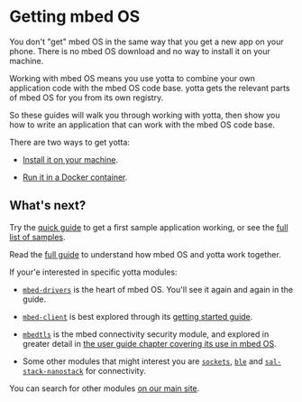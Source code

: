 # Getting mbed OS

You don't "get" mbed OS in the same way that you get a new app on your phone. There is no mbed OS download and no way to install it on your machine.

Working with mbed OS means you use yotta to combine your own application code with the mbed OS code base. yotta gets the relevant parts of mbed OS for you from its own registry.

So these guides will walk you through working with yotta, then show you how to write an application that can work with the mbed OS code base. 

There are two ways to get yotta: 

* [Install it on your machine](http://yottadocs.mbed.com/#installing).

* [Run it in a Docker container](docker_install.md).

## What's next?

Try the [quick guide](FirstProjectmbedOS.md) to get a first sample application working, or see the [full list of samples](GetTheCode.md).

Read the [full guide](Full_Guide/overview.md) to understand how mbed OS and yotta work together. 

If your'e interested in specific yotta modules:

* [``mbed-drivers``](https://www.mbed.com/en/development/software/mbed-yotta/search/result/module/mbed-drivers/) is the heart of mbed OS. You'll see it again and again in the guide.

* [``mbed-client``](https://www.mbed.com/en/development/software/mbed-yotta/search/result/module/mbed-client/) is best explored through its [getting started guide](https://docs.mbed.com/docs/mbed-client-guide/en/latest/).

* [``mbedtls``](https://www.mbed.com/en/development/software/mbed-yotta/search/result/module/mbedtls/) is the mbed connectivity security module, and explored in greater detail in [the user guide chapter covering its use in mbed OS](Full_Guide/mbed_tls.md).

* Some other modules that might interest you are [``sockets``](https://www.mbed.com/en/development/software/mbed-yotta/search/result/module/sockets/), [``ble``](https://www.mbed.com/en/development/software/mbed-yotta/search/result/module/ble/) and [``sal-stack-nanostack``](https://www.mbed.com/en/development/software/mbed-yotta/search/result/module/sal-stack-nanostack/) for connectivity.

You can search for other modules [on our main site](https://www.mbed.com/en/development/software/mbed-yotta/).
